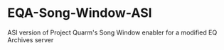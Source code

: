 # EQA-Song-Window-ASI
ASI version of Project Quarm's Song Window enabler for a modified EQ Archives server

